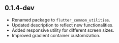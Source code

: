 ## 0.1.4-dev

- Renamed package to `flutter_common_utilities`.
- Updated description to reflect new functionalities.
- Added responsive utility for different screen sizes.
- Improved gradient container customization.